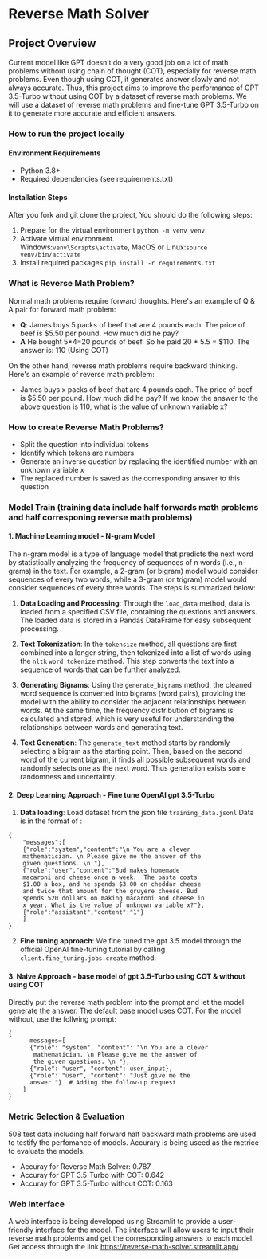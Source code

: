 # Reverse Math Solver

## Project Overview
Current model like GPT doesn’t do a very good job on a lot of math problems without using chain of thought (COT), especially for reverse math problems. Even though using COT, it generates answer slowly and not always accurate. Thus, this project aims to improve the performance of GPT 3.5-Turbo without using COT by a dataset of reverse math problems. We will use a dataset of reverse math problems and fine-tune GPT 3.5-Turbo on it to generate more accurate and efficient answers.

### How to run the project locally
#### Environment Requirements
- Python 3.8+
- Required dependencies (see requirements.txt)

#### Installation Steps
After you fork and git clone the project, You should do the following steps:
1. Prepare for the virtual environment `python -m venv venv`
2. Activate virtual environment.<br/> Windows:`venv\Scripts\activate`, MacOS or Linux:`source venv/bin/activate`
3. Install required packages `pip install -r requirements.txt`

### What is Reverse Math Problem?
Normal math problems require forward thoughts. Here's an example of Q & A pair for forward math problem:
- **Q**: James buys 5 packs of beef that are 4 pounds each. The price of beef is $5.50 per pound. How much did he pay? 
- **A** He bought 5*4=20 pounds of beef. So he paid 20 * 5.5 = $110. The answer is: 110 (Using COT) 

On the other hand, reverse math problems require backward thinking. Here's an example of reverse math problem:
- James buys x packs of beef that are 4 pounds each. The price of beef is $5.50 per pound. How much did he pay? If we know the answer to the above question is 110, what is the value of unknown variable x?

### How to create Reverse Math Problems?
- Split the question into individual tokens
- Identify which tokens are numbers
- Generate an inverse question by replacing the identified number with an unknown variable x
- The replaced number is saved as the corresponding answer to this question


### Model Train (training data include half forwards math problems and half corresponing reverse math problems)

#### 1. Machine Learning model - N-gram Model

The n-gram model is a type of language model that predicts the next word by statistically analyzing the frequency of sequences of n words (i.e., n-grams) in the text. For example, a 2-gram (or bigram) model would consider sequences of every two words, while a 3-gram (or trigram) model would consider sequences of every three words. The steps is summarized below:

1. **Data Loading and Processing**: Through the `load_data` method, data is loaded from a specified CSV file, containing the questions and answers. The loaded data is stored in a Pandas DataFrame for easy subsequent processing.

2. **Text Tokenization**: In the `tokensize` method, all questions are first combined into a longer string, then tokenized into a list of words using the `nltk` `word_tokenize` method. This step converts the text into a sequence of words that can be further analyzed.

4. **Generating Bigrams**: Using the `generate_bigrams` method, the cleaned word sequence is converted into bigrams (word pairs), providing the model with the ability to consider the adjacent relationships between words. At the same time, the frequency distribution of bigrams is calculated and stored, which is very useful for understanding the relationships between words and generating text.

5. **Text Generation**: The `generate_text` method starts by randomly selecting a bigram as the starting point. Then, based on the second word of the current bigram, it finds all possible subsequent words and randomly selects one as the next word. Thus generation exists some randomness and uncertainty.

#### 2. Deep Learning Approach - Fine tune OpenAI gpt 3.5-Turbo
1. **Data loading**: Load dataset from the json file `training_data.jsonl` Data is in the format of :

```
{
    "messages":[
    {"role":"system","content":"\n You are a clever  
    mathematician. \n Please give me the answer of the 
    given questions. \n "},
    {"role":"user","content":"Bud makes homemade 
    macaroni and cheese once a week.  The pasta costs 
    $1.00 a box, and he spends $3.00 on cheddar cheese 
    and twice that amount for the gruyere cheese. Bud 
    spends 520 dollars on making macaroni and cheese in 
    x year. What is the value of unknown variable x?"},
    {"role":"assistant","content":"1"}
    ]
}
```

2. **Fine tuning approach**: We fine tuned the gpt 3.5 model through the official OpenAI fine-tuning tutorial by calling ```client.fine_tuning.jobs.create``` method.

#### 3. Naive Approach - base model of gpt 3.5-Turbo using COT & without using COT
Directly put the reverse math problem into the prompt and let the model generate the answer. The default base model uses COT. For the model without, use the follwing prompt:
```
{
      messages=[
      {"role": "system", "content": "\n You are a clever  
       mathematician. \n Please give me the answer of 
       the given questions. \n "},
      {"role": "user", "content": user_input},
      {"role": "user", "content": "Just give me the 
      answer."}  # Adding the follow-up request
    ]
}
```

### Metric Selection & Evaluation
508 test data including half forward half backward math problems are used to testify the perfomance of models. Accurary is being useed as the metrice to evaluate the models. 
- Accuray for Reverse Math Solver: 0.787
- Accuray for GPT 3.5-Turbo with COT: 0.642
- Accuray for GPT 3.5-Turbo without COT: 0.163

### Web Interface
A web interface is being developed using Streamlit to provide a user-friendly interface for the model. The interface will allow users to input their reverse math problems and get the corresponding answers to each model. Get access through the link https://reverse-math-solver.streamlit.app/